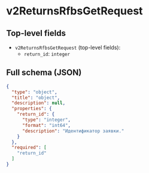 # v2ReturnsRfbsGetRequest



## Top-level fields
- `v2ReturnsRfbsGetRequest` (top-level fields):
  - `return_id`: `integer`

## Full schema (JSON)
```json
{
  "type": "object",
  "title": "object",
  "description": null,
  "properties": {
    "return_id": {
      "type": "integer",
      "format": "int64",
      "description": "Идентификатор заявки."
    }
  },
  "required": [
    "return_id"
  ]
}
```
